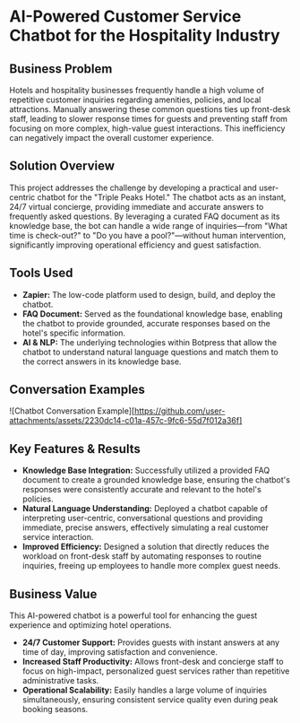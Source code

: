 # AI-Powered Customer Service Chatbot for the Hospitality Industry

## Business Problem
Hotels and hospitality businesses frequently handle a high volume of repetitive customer inquiries regarding amenities, policies, and local attractions. Manually answering these common questions ties up front-desk staff, leading to slower response times for guests and preventing staff from focusing on more complex, high-value guest interactions. This inefficiency can negatively impact the overall customer experience.

## Solution Overview
This project addresses the challenge by developing a practical and user-centric chatbot for the "Triple Peaks Hotel." The chatbot acts as an instant, 24/7 virtual concierge, providing immediate and accurate answers to frequently asked questions. By leveraging a curated FAQ document as its knowledge base, the bot can handle a wide range of inquiries—from "What time is check-out?" to "Do you have a pool?"—without human intervention, significantly improving operational efficiency and guest satisfaction.

## Tools Used
* **Zapier:** The low-code platform used to design, build, and deploy the chatbot.
* **FAQ Document:** Served as the foundational knowledge base, enabling the chatbot to provide grounded, accurate responses based on the hotel's specific information.
* **AI & NLP:** The underlying technologies within Botpress that allow the chatbot to understand natural language questions and match them to the correct answers in its knowledge base.

## Conversation Examples

<!-- 
********************************************************************************
<img width="498" height="733" alt="image" src="https://github.com/user-attachments/assets/2230dc14-c01a-457c-9fc6-55d7f012a36f" />

********************************************************************************
-->
![Chatbot Conversation Example][https://github.com/user-attachments/assets/2230dc14-c01a-457c-9fc6-55d7f012a36f]

## Key Features & Results
-   **Knowledge Base Integration:** Successfully utilized a provided FAQ document to create a grounded knowledge base, ensuring the chatbot's responses were consistently accurate and relevant to the hotel's policies.
-   **Natural Language Understanding:** Deployed a chatbot capable of interpreting user-centric, conversational questions and providing immediate, precise answers, effectively simulating a real customer service interaction.
-   **Improved Efficiency:** Designed a solution that directly reduces the workload on front-desk staff by automating responses to routine inquiries, freeing up employees to handle more complex guest needs.

## Business Value
This AI-powered chatbot is a powerful tool for enhancing the guest experience and optimizing hotel operations.
-   **24/7 Customer Support:** Provides guests with instant answers at any time of day, improving satisfaction and convenience.
-   **Increased Staff Productivity:** Allows front-desk and concierge staff to focus on high-impact, personalized guest services rather than repetitive administrative tasks.
-   **Operational Scalability:** Easily handles a large volume of inquiries simultaneously, ensuring consistent service quality even during peak booking seasons.
